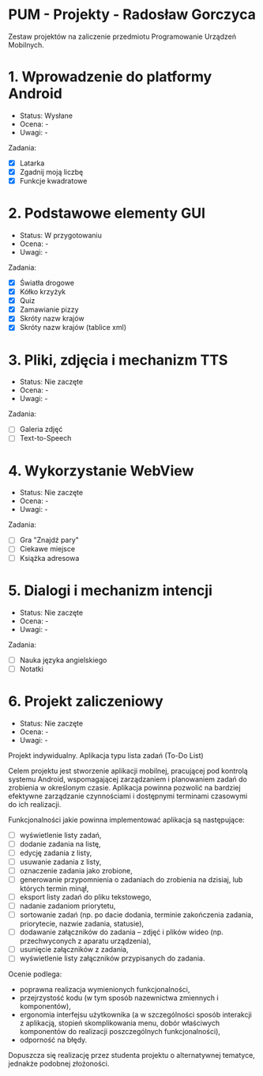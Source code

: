 # PUM - Projekty - Radosław Gorczyca

Zestaw projektów na zaliczenie przedmiotu Programowanie Urządzeń Mobilnych.

# 1. Wprowadzenie do platformy Android

- Status: Wysłane
- Ocena: -
- Uwagi: -

Zadania:
  - [x] Latarka
  - [x] Zgadnij moją liczbę
  - [x] Funkcje kwadratowe
  
# 2. Podstawowe elementy GUI

- Status: W przygotowaniu
- Ocena: -
- Uwagi: -

Zadania:
  - [x] Światła drogowe
  - [x] Kółko krzyżyk
  - [x] Quiz
  - [x] Zamawianie pizzy
  - [x] Skróty nazw krajów
  - [x] Skróty nazw krajów (tablice xml)

# 3. Pliki, zdjęcia i mechanizm TTS

- Status: Nie zaczęte
- Ocena: -
- Uwagi: -

Zadania:
  - [ ] Galeria zdjęć
  - [ ] Text-to-Speech

# 4. Wykorzystanie WebView

- Status: Nie zaczęte
- Ocena: -
- Uwagi: -

Zadania:
  - [ ] Gra "Znajdź pary"
  - [ ] Ciekawe miejsce
  - [ ] Książka adresowa

# 5. Dialogi i mechanizm intencji

- Status: Nie zaczęte
- Ocena: -
- Uwagi: -

Zadania:
  - [ ] Nauka języka angielskiego
  - [ ] Notatki

# 6. Projekt zaliczeniowy

- Status: Nie zaczęte
- Ocena: -
- Uwagi: -

Projekt indywidualny. Aplikacja typu lista zadań (To-Do List)

Celem projektu jest stworzenie aplikacji mobilnej, pracującej pod kontrolą systemu Android, wspomagającej
zarządzaniem i planowaniem zadań do zrobienia w określonym czasie. Aplikacja powinna pozwolić na bardziej
efektywne zarządzanie czynnościami i dostępnymi terminami czasowymi do ich realizacji.

Funkcjonalności jakie powinna implementować aplikacja są następujące:
  - [ ] wyświetlenie listy zadań,
  - [ ] dodanie zadania na listę,
  - [ ] edycję zadania z listy,
  - [ ] usuwanie zadania z listy,
  - [ ] oznaczenie zadania jako zrobione,
  - [ ] generowanie przypomnienia o zadaniach do zrobienia na dzisiaj, lub których termin minął,
  - [ ] eksport listy zadań do pliku tekstowego,
  - [ ] nadanie zadaniom priorytetu,
  - [ ] sortowanie zadań (np. po dacie dodania, terminie zakończenia zadania, priorytecie, nazwie zadania, statusie),
  - [ ] dodawanie załączników do zadania – zdjęć i plików wideo (np. przechwyconych z aparatu urządzenia),
  - [ ] usunięcie załączników z zadania,
  - [ ] wyświetlenie listy załączników przypisanych do zadania.
  
Ocenie podlega:

  - poprawna realizacja wymienionych funkcjonalności,
  - przejrzystość kodu (w tym sposób nazewnictwa zmiennych i komponentów),
  - ergonomia interfejsu użytkownika (a w szczególności sposób interakcji z aplikacją, stopień skomplikowania menu, dobór właściwych komponentów do realizacji poszczególnych funkcjonalności),
  - odporność na błędy.
  
Dopuszcza się realizację przez studenta projektu o alternatywnej tematyce, jednakże podobnej złożoności.


